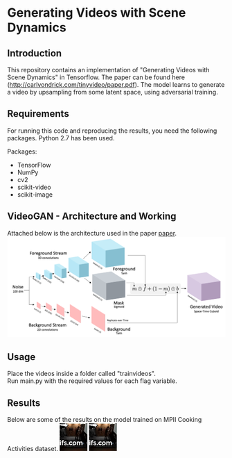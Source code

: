 # Generating Videos with Scene Dynamics

## Introduction
This repository contains an implementation of "Generating Videos with Scene Dynamics" in Tensorflow. The paper can be found here (http://carlvondrick.com/tinyvideo/paper.pdf). The model learns to generate a video by upsampling from some latent space, using adversarial training.

## Requirements
For running this code and reproducing the results, you need the following packages. Python 2.7 has been used.

Packages:
* TensorFlow
* NumPy
* cv2
* scikit-video
* scikit-image


## VideoGAN - Architecture and Working
Attached below is the architecture used in the paper [paper](http://carlvondrick.com/tinyvideo/paper.pdf).<br />
![Video_GAN](images/videogan.png)

## Usage  
Place the videos inside a folder called "trainvideos".<br />
Run main.py with the required values for each flag variable.

## Results
Below are some of the results on the model trained on MPII Cooking Activities dataset.
![Sample Train Video](images/true_video.gif)
![Sample Generated Video](images/true_video.gif)
